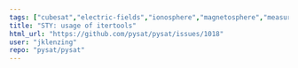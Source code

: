 ```yaml
---
tags: ["cubesat","electric-fields","ionosphere","magnetosphere","measurements","nasa","nasa-data","netcdf","plasma","python","radar-measurements","satellite-data","science-research","space","space-science","style","thermosphere"]
title: "STY: usage of itertools"
html_url: "https://github.com/pysat/pysat/issues/1018"
user: "jklenzing"
repo: "pysat/pysat"
---
```


